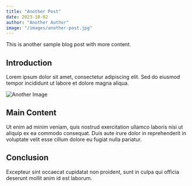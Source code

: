 ```yaml
---
title: "Another Post"
date: 2023-10-02
author: "Another Author"
image: "/images/another-post.jpg"
---
```


This is another sample blog post with more content.

## Introduction

Lorem ipsum dolor sit amet, consectetur adipiscing elit. Sed do eiusmod tempor incididunt ut labore et dolore magna aliqua.

![Another Image](/images/another-post.jpg)

## Main Content

Ut enim ad minim veniam, quis nostrud exercitation ullamco laboris nisi ut aliquip ex ea commodo consequat. Duis aute irure dolor in reprehenderit in voluptate velit esse cillum dolore eu fugiat nulla pariatur.

## Conclusion

Excepteur sint occaecat cupidatat non proident, sunt in culpa qui officia deserunt mollit anim id est laborum.
